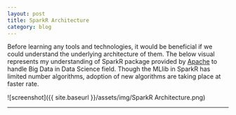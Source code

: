 ```yaml
---
layout: post
title: SparkR Architecture
category: blog
---
```


Before learning any tools and technologies, it would be beneficial if we could understand the underlying architecture of them. The below visual represents my understanding of SparkR package provided by [Apache](https://spark.apache.org/docs/latest/sparkr.html) to handle Big Data in Data Science field. Though the MLlib in SparkR has limited number algorithms, adoption of new algorithms are taking place at faster rate.
<br>

![screenshot]({{ site.baseurl }}/assets/img/SparkR Architecture.png)

---